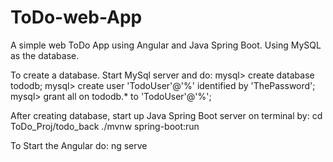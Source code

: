 # ToDo-web-App
A simple web ToDo App using Angular and Java Spring Boot. Using MySQL as the database.

To create a database. Start MySql server and do:
  mysql> create database tododb;
  mysql> create user 'TodoUser'@'%' identified by 'ThePassword';
  mysql> grant all on tododb.* to 'TodoUser'@'%';
  
 
After creating database, start up Java Spring Boot server on terminal by:
  cd ToDo_Proj/todo_back
  ./mvnw spring-boot:run 
  
To Start the Angular do:
  ng serve
